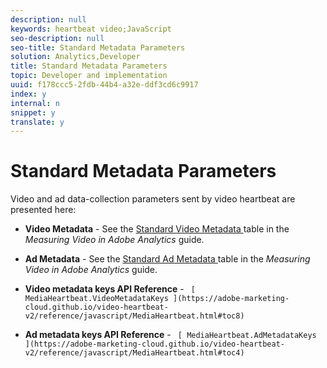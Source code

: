 ```yaml
---
description: null
keywords: heartbeat video;JavaScript
seo-description: null
seo-title: Standard Metadata Parameters
solution: Analytics,Developer
title: Standard Metadata Parameters
topic: Developer and implementation
uuid: f178ccc5-2fdb-44b4-a32e-ddf3cd6c9917
index: y
internal: n
snippet: y
translate: y
---
```


# Standard Metadata Parameters

Video and ad data-collection parameters sent by video heartbeat are presented here: 

* **Video Metadata** - See the [ Standard Video Metadata ](https://marketing.adobe.com/resources/help/en_US/sc/appmeasurement/hbvideo/r_vhl_video-params.html) table in the *Measuring Video in Adobe Analytics* guide.
* **Ad Metadata** - See the [ Standard Ad Metadata ](https://marketing.adobe.com/resources/help/en_US/sc/appmeasurement/hbvideo/r_vhl_ad-params2.html) table in the *Measuring Video in Adobe Analytics* guide.

* **Video metadata keys API Reference** - ` [ MediaHeartbeat.VideoMetadataKeys ](https://adobe-marketing-cloud.github.io/video-heartbeat-v2/reference/javascript/MediaHeartbeat.html#toc8)`
* **Ad metadata keys API Reference** - ` [ MediaHeartbeat.AdMetadataKeys ](https://adobe-marketing-cloud.github.io/video-heartbeat-v2/reference/javascript/MediaHeartbeat.html#toc4)`

<!-- <table id="table_E850D72BEB73432B95345252C356DFD9"> 
 <tgroup cols="4"> 
  <colspec colnum="1" colname="col2" colwidth="*" /> 
  <colspec colnum="2" colname="col3" colwidth="*" /> 
  <colspec colname="col03" colnum="3" colwidth="1.33*" /> 
  <colspec colnum="4" colname="col5" colwidth="*" colsep="1" /> 
  <thead> 
   <tr> 
    <th colname="col2" class="entry"> Name </th> 
    <th colname="col3" class="entry"> Context data key </th> 
    <th colname="col03" class="entry"> Description </th> 
    <th colname="col5" class="entry"> Metadata key name </th> 
   </tr> 
  </thead> 
  <tbody> 
   <tr> 
    <td colname="col2"> Show </td> 
    <td colname="col3"> <span class="codeph"> a.media.show </span> </td> 
    <td colname="col03"> <p>Data type: String </p> </td> 
    <td colname="col5"> <span class="codeph"> SHOW </span> </td> 
   </tr> 
   <tr> 
    <td colname="col2"> Season </td> 
    <td colname="col3"> <span class="codeph"> a.media.season </span> </td> 
    <td colname="col03"> <p>Data type: String </p> </td> 
    <td colname="col5"> <span class="codeph"> SEASON </span> </td> 
   </tr> 
   <tr> 
    <td colname="col2"> Episode </td> 
    <td colname="col3"> <span class="codeph"> a.media.episode </span> </td> 
    <td colname="col03"> <p>Data type: String </p> </td> 
    <td colname="col5"> <span class="codeph"> EPISODE </span> </td> 
   </tr> 
   <tr> 
    <td colname="col2"> Asset ID </td> 
    <td colname="col3"> <span class="codeph"> a.media.asset </span> </td> 
    <td colname="col03"> <p>This is the <span class="codeph"> TMS_ID </span>, an industry standard ID to identify a piece of TV/video content. TMS = Tribune Media Service, which is now known as Gracenote. </p> <p>Data type: String </p> </td> 
    <td colname="col5"> <span class="codeph"> ASSET_ID </span> </td> 
   </tr> 
   <tr> 
    <td colname="col2"> Genre </td> 
    <td colname="col3"> <span class="codeph"> a.media.genre </span> </td> 
    <td colname="col03"> <p>Data type: String </p> </td> 
    <td colname="col5"> <span class="codeph"> GENRE </span> </td> 
   </tr> 
   <tr> 
    <td colname="col2"> First air date </td> 
    <td colname="col3"> <span class="codeph"> a.media.airDate </span> </td> 
    <td colname="col03"> <p>Original TV air date of the asset. </p> <p>Data type: String </p> </td> 
    <td colname="col5"> <span class="codeph"> FIRST_AIR_DATE </span> </td> 
   </tr> 
   <tr> 
    <td colname="col2"> First Digital Date </td> 
    <td colname="col3"> <span class="codeph"> a.media.digitalDate </span> </td> 
    <td colname="col03"> <p>First date when this video asset was available on Digital. </p> <p>Data type: String </p> </td> 
    <td colname="col5"> <span class="codeph"> FIRST_DIGITAL_DATA </span> </td> 
   </tr> 
   <tr> 
    <td colname="col2"> Content Rating </td> 
    <td colname="col3"> <span class="codeph"> a.media.rating </span> </td> 
    <td colname="col03"> <p>Data type: String </p> </td> 
    <td colname="col5"> <span class="codeph"> RATING </span> </td> 
   </tr> 
   <tr> 
    <td colname="col2"> Originator </td> 
    <td colname="col3"> <span class="codeph"> a.media.originator </span> </td> 
    <td colname="col03"> <p>Data type: String </p> </td> 
    <td colname="col5"> <span class="codeph"> ORIGINATOR </span> </td> 
   </tr> 
   <tr> 
    <td colname="col2"> Network </td> 
    <td colname="col3"> <span class="codeph"> a.media.network </span> </td> 
    <td colname="col03"> <p>Data type: String </p> </td> 
    <td colname="col5"> <span class="codeph"> NETWORK </span> </td> 
   </tr> 
   <tr> 
    <td colname="col2"> Show type </td> 
    <td colname="col3"> <span class="codeph"> a.media.type </span> </td> 
    <td colname="col03"> <p>Data type: String </p> </td> 
    <td colname="col5"> <span class="codeph"> SHOW_TYPE </span> </td> 
   </tr> 
   <tr> 
    <td colname="col2"> Ad Loads </td> 
    <td colname="col3"> <span class="codeph"> a.media.adLoad </span> </td> 
    <td colname="col03"> <p>Data type: String </p> </td> 
    <td colname="col5"> <span class="codeph"> AD_LOAD </span> </td> 
   </tr> 
   <tr> 
    <td colname="col2"> MVPD </td> 
    <td colname="col3"> <span class="codeph"> a.media.pass.mvpd </span> </td> 
    <td colname="col03"> <p>Data type: String </p> </td> 
    <td colname="col5"> <span class="codeph"> MVPD </span> </td> 
   </tr> 
   <tr> 
    <td colname="col2"> Authorized </td> 
    <td colname="col3"> <span class="codeph"> a.media.pass.auth </span> </td> 
    <td colname="col03"> <p>Data type: String </p> </td> 
    <td colname="col5"> <span class="codeph"> AUTHORIZED </span> </td> 
   </tr> 
   <tr> 
    <td colname="col2"> Day Part </td> 
    <td colname="col3"> <span class="codeph"> a.media.dayPart </span> </td> 
    <td colname="col03"> <p>Data type: String </p> </td> 
    <td colname="col5"> <span class="codeph"> DAY_PART </span> </td> 
   </tr> 
   <tr> 
    <td colname="col2"> Feed Type </td> 
    <td colname="col3"> <span class="codeph"> a.media.feed </span> </td> 
    <td colname="col03"> <p>This determines the type of feed. For example, for living programming, the feed types are <i>East HD</i> or <i>West HD</i>. </p> <p>Data type: String </p> </td> 
    <td colname="col5"> <span class="codeph"> FEED </span> </td> 
   </tr> 
   <tr> 
    <td colname="col2"> Stream Format </td> 
    <td colname="col3"> <span class="codeph"> a.media.format </span> </td> 
    <td colname="col03"> <p>Clip Classification. If the content is a full episode, pass a value of <span class="codeph"> 1 </span>; otherwise pass a value of <span class="codeph"> 0 </span>. The default value is <span class="codeph"> 0 </span>. </p> <p>Data type: String </p> </td> 
    <td colname="col5"> <span class="codeph"> STREAM_FORMAT </span> </td> 
   </tr> 
  </tbody> 
 </tgroup> 
</table> -->

<!-- <table id="table_440B69BE019745C3A45D1B8C3AF83C06"> 
 <tgroup cols="4"> 
  <colspec colnum="1" colname="col2" colwidth="1.00*" /> 
  <colspec colnum="2" colname="col3" colwidth="1.34*" /> 
  <colspec colname="col03" colnum="3" colwidth="1.98*" /> 
  <colspec colnum="4" colname="col5" colwidth="1.82*" colsep="1" /> 
  <thead> 
   <tr> 
    <th colname="col2" class="entry"> Property name </th> 
    <th colname="col3" class="entry"> Context data key </th> 
    <th colname="col03" class="entry"> Description </th> 
    <th colname="col5" class="entry"> Metadata key name </th> 
   </tr> 
  </thead> 
  <tbody> 
   <tr> 
    <td colname="col2"> Advertiser </td> 
    <td colname="col3"> <span class="codeph"> a.media.ad.advertiser </span> </td> 
    <td colname="col03" valign="middle"> <p>The company or brand whose product is featured in the ad. </p> <p>Data Type: String </p> </td> 
    <td colname="col5"> <span class="codeph"> ADVERTISER </span> </td> 
   </tr> 
   <tr> 
    <td colname="col2"> Campaign ID </td> 
    <td colname="col3"> <span class="codeph"> a.media.ad.campaign </span> </td> 
    <td colname="col03"> <p>Client paramaters. </p> <p>Data Type: String </p> </td> 
    <td colname="col5"> <span class="codeph"> CAMPAIGN_ID </span> </td> 
   </tr> 
   <tr> 
    <td colname="col2"> Creative ID </td> 
    <td colname="col3"> <span class="codeph"> a.media.ad.creative </span> </td> 
    <td colname="col03" valign="middle"> <p>Client paramaters. </p> <p>Data Type: String </p> </td> 
    <td colname="col5"> <span class="codeph"> CREATIVE_ID </span> </td> 
   </tr> 
   <tr> 
    <td colname="col2"> Placement ID </td> 
    <td colname="col3"> <span class="codeph"> a.media.ad.placement </span> </td> 
    <td colname="col03" align="left"> <p>Client paramaters. </p> <p>Data Type: String </p> </td> 
    <td colname="col5"> <span class="codeph"> PLACEMENT_ID </span> </td> 
   </tr> 
   <tr> 
    <td colname="col2"> Site ID </td> 
    <td colname="col3"> <span class="codeph"> a.media.ad.site </span> </td> 
    <td colname="col03"> <p>Client paramaters. </p> <p>Data Type: String </p> </td> 
    <td colname="col5"> <span class="codeph"> SITE_ID </span> </td> 
   </tr> 
   <tr> 
    <td colname="col2"> Creative URL </td> 
    <td colname="col3"> <span class="codeph"> a.media.ad.creativeURL </span> </td> 
    <td colname="col03"> <p>The URL of the creative or ad that is being delivered. </p> <p>Data Type: String </p> </td> 
    <td colname="col5"> <span class="codeph"> CREATIVE_URL </span> </td> 
   </tr> 
  </tbody> 
 </tgroup> 
</table> -->
